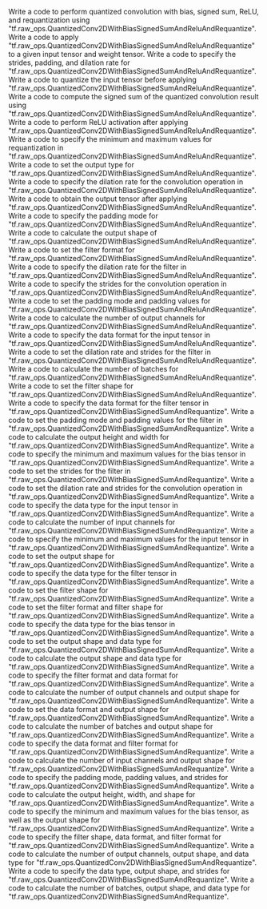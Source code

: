 
Write a code to perform quantized convolution with bias, signed sum, ReLU, and requantization using "tf.raw_ops.QuantizedConv2DWithBiasSignedSumAndReluAndRequantize".
Write a code to apply "tf.raw_ops.QuantizedConv2DWithBiasSignedSumAndReluAndRequantize" to a given input tensor and weight tensor.
Write a code to specify the strides, padding, and dilation rate for "tf.raw_ops.QuantizedConv2DWithBiasSignedSumAndReluAndRequantize".
Write a code to quantize the input tensor before applying "tf.raw_ops.QuantizedConv2DWithBiasSignedSumAndReluAndRequantize".
Write a code to compute the signed sum of the quantized convolution result using "tf.raw_ops.QuantizedConv2DWithBiasSignedSumAndReluAndRequantize".
Write a code to perform ReLU activation after applying "tf.raw_ops.QuantizedConv2DWithBiasSignedSumAndReluAndRequantize".
Write a code to specify the minimum and maximum values for requantization in "tf.raw_ops.QuantizedConv2DWithBiasSignedSumAndReluAndRequantize".
Write a code to set the output type for "tf.raw_ops.QuantizedConv2DWithBiasSignedSumAndReluAndRequantize".
Write a code to specify the dilation rate for the convolution operation in "tf.raw_ops.QuantizedConv2DWithBiasSignedSumAndReluAndRequantize".
Write a code to obtain the output tensor after applying "tf.raw_ops.QuantizedConv2DWithBiasSignedSumAndReluAndRequantize".
Write a code to specify the padding mode for "tf.raw_ops.QuantizedConv2DWithBiasSignedSumAndReluAndRequantize".
Write a code to calculate the output shape of "tf.raw_ops.QuantizedConv2DWithBiasSignedSumAndReluAndRequantize".
Write a code to set the filter format for "tf.raw_ops.QuantizedConv2DWithBiasSignedSumAndReluAndRequantize".
Write a code to specify the dilation rate for the filter in "tf.raw_ops.QuantizedConv2DWithBiasSignedSumAndReluAndRequantize".
Write a code to specify the strides for the convolution operation in "tf.raw_ops.QuantizedConv2DWithBiasSignedSumAndReluAndRequantize".
Write a code to set the padding mode and padding values for "tf.raw_ops.QuantizedConv2DWithBiasSignedSumAndReluAndRequantize".
Write a code to calculate the number of output channels for "tf.raw_ops.QuantizedConv2DWithBiasSignedSumAndReluAndRequantize".
Write a code to specify the data format for the input tensor in "tf.raw_ops.QuantizedConv2DWithBiasSignedSumAndReluAndRequantize".
Write a code to set the dilation rate and strides for the filter in "tf.raw_ops.QuantizedConv2DWithBiasSignedSumAndReluAndRequantize".
Write a code to calculate the number of batches for "tf.raw_ops.QuantizedConv2DWithBiasSignedSumAndReluAndRequantize".
Write a code to set the filter shape for "tf.raw_ops.QuantizedConv2DWithBiasSignedSumAndReluAndRequantize".
Write a code to specify the data format for the filter tensor in "tf.raw_ops.QuantizedConv2DWithBiasSignedSumAndRequantize".
Write a code to set the padding mode and padding values for the filter in "tf.raw_ops.QuantizedConv2DWithBiasSignedSumAndRequantize".
Write a code to calculate the output height and width for "tf.raw_ops.QuantizedConv2DWithBiasSignedSumAndRequantize".
Write a code to specify the minimum and maximum values for the bias tensor in "tf.raw_ops.QuantizedConv2DWithBiasSignedSumAndRequantize".
Write a code to set the strides for the filter in "tf.raw_ops.QuantizedConv2DWithBiasSignedSumAndRequantize".
Write a code to set the dilation rate and strides for the convolution operation in "tf.raw_ops.QuantizedConv2DWithBiasSignedSumAndRequantize".
Write a code to specify the data type for the input tensor in "tf.raw_ops.QuantizedConv2DWithBiasSignedSumAndRequantize".
Write a code to calculate the number of input channels for "tf.raw_ops.QuantizedConv2DWithBiasSignedSumAndRequantize".
Write a code to specify the minimum and maximum values for the input tensor in "tf.raw_ops.QuantizedConv2DWithBiasSignedSumAndRequantize".
Write a code to set the output shape for "tf.raw_ops.QuantizedConv2DWithBiasSignedSumAndRequantize".
Write a code to specify the data type for the filter tensor in "tf.raw_ops.QuantizedConv2DWithBiasSignedSumAndRequantize".
Write a code to set the filter shape for "tf.raw_ops.QuantizedConv2DWithBiasSignedSumAndRequantize".
Write a code to set the filter format and filter shape for "tf.raw_ops.QuantizedConv2DWithBiasSignedSumAndRequantize".
Write a code to specify the data type for the bias tensor in "tf.raw_ops.QuantizedConv2DWithBiasSignedSumAndRequantize".
Write a code to set the output shape and data type for "tf.raw_ops.QuantizedConv2DWithBiasSignedSumAndRequantize".
Write a code to calculate the output shape and data type for "tf.raw_ops.QuantizedConv2DWithBiasSignedSumAndRequantize".
Write a code to specify the filter format and data format for "tf.raw_ops.QuantizedConv2DWithBiasSignedSumAndRequantize".
Write a code to calculate the number of output channels and output shape for "tf.raw_ops.QuantizedConv2DWithBiasSignedSumAndRequantize".
Write a code to set the data format and output shape for "tf.raw_ops.QuantizedConv2DWithBiasSignedSumAndRequantize".
Write a code to calculate the number of batches and output shape for "tf.raw_ops.QuantizedConv2DWithBiasSignedSumAndRequantize".
Write a code to specify the data format and filter format for "tf.raw_ops.QuantizedConv2DWithBiasSignedSumAndRequantize".
Write a code to calculate the number of input channels and output shape for "tf.raw_ops.QuantizedConv2DWithBiasSignedSumAndRequantize".
Write a code to specify the padding mode, padding values, and strides for "tf.raw_ops.QuantizedConv2DWithBiasSignedSumAndRequantize".
Write a code to calculate the output height, width, and shape for "tf.raw_ops.QuantizedConv2DWithBiasSignedSumAndRequantize".
Write a code to specify the minimum and maximum values for the bias tensor, as well as the output shape for "tf.raw_ops.QuantizedConv2DWithBiasSignedSumAndRequantize".
Write a code to specify the filter shape, data format, and filter format for "tf.raw_ops.QuantizedConv2DWithBiasSignedSumAndRequantize".
Write a code to calculate the number of output channels, output shape, and data type for "tf.raw_ops.QuantizedConv2DWithBiasSignedSumAndRequantize".
Write a code to specify the data type, output shape, and strides for "tf.raw_ops.QuantizedConv2DWithBiasSignedSumAndRequantize".
Write a code to calculate the number of batches, output shape, and data type for "tf.raw_ops.QuantizedConv2DWithBiasSignedSumAndRequantize".
